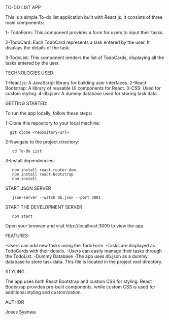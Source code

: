 TO-DO LIST APP

This is a simple To-do list application built with React.js. It consists of three main components:

 1- TodoForm: This component provides a form for users to input their tasks.

 2-TodoCard: Each TodoCard represents a task entered by the user. It displays the details of the task.

 3-TodoList: This component renders the list of TodoCards, displaying all the tasks entered by the user.

TECHNOLOGIES USED:


 1-React.js: A JavaScript library for building user interfaces.
 2-React Bootstrap: A library of reusable UI components for React.
 3-CSS: Used for custom styling.
 4-db.json: A dummy database used for storing task data.

GETTING STARTED:

To run the app locally, follow these steps:

 1-Clone this repository to your local machine:

      git clone <repository-url>

 2-Navigate to the project directory:

       cd To-do List

 3-Install dependencies:


       npm install react-router-dom
       npm install react-bootstrap
       npm install


START JSON SERVER

       json-server --watch db.json --port 3001


START THE DEVELOPMENT SERVER

       npm start

Open your browser and visit http://localhost:3000 to view the app.


FEATURES:

 -Users can add new tasks using the TodoForm.
 -Tasks are displayed as TodoCards with their details.
 -Users can easily manage their tasks through the TodoList.
 -Dummy Database
 -The app uses db.json as a dummy database to store task data. This file is located in the project root directory.

STYLING

The app uses both React Bootstrap and custom CSS for styling. React Bootstrap provides pre-built components, while custom CSS is used for additional styling and customization.


AUTHOR

Joses Syanwa